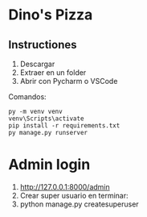 # Dino's Pizza

## Instructiones

1. Descargar
2. Extraer en un folder
3. Abrir con Pycharm o VSCode

Comandos:

    py -m venv venv
    venv\Scripts\activate
    pip install -r requirements.txt
    py manage.py runserver

# Admin login
1. http://127.0.0.1:8000/admin
2. Crear super usuario en terminar:
3. python manage.py createsuperuser

